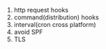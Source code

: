 1. http request hooks
2. command(distribution) hooks
3. interval(cron cross platform)
4. avoid SPF
5. TLS
